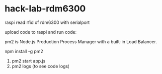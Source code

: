 # hack-lab-rdm6300
raspi read rfid of rdm6300 with serialport

upload code to raspi and run code:

pm2 is Node.js Production Process Manager with a built-in Load Balancer.

npm install -g pm2

1. pm2 start app.js
2. pm2 logs   (to see code logs)
